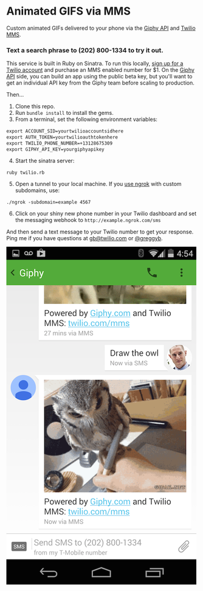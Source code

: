 # Animated GIFS via MMS

Custom animated GIFs delivered to your phone via the [Giphy API](https://github.com/giphy/GiphyAPI) and [Twilio MMS](http://twilio.com/mms). 

### Text a search phrase to (202) 800-1334 to try it out.

This service is built in Ruby on Sinatra. To run this locally, [sign up for a Twilio account](http://www.twilio.com) and purchase an MMS enabled number for $1. On the [Giphy API]() side, you can build an app using the public beta key, but you'll want to get an individual API key from the Giphy team before scaling to production. 

Then... 

1. Clone this repo. 
2. Run ```bundle install``` to install the gems. 
3. From a terminal, set the following environment variables: 

```
export ACCOUNT_SID=yourtwilioaccountsidhere
export AUTH_TOKEN=yourtwilioauthtokenhere
export TWILIO_PHONE_NUMBER=+13128675309
export GIPHY_API_KEY=yourgiphyapikey
```

4. Start the sinatra server: 

```
ruby twilio.rb
```

5. Open a tunnel to your local machine. If you [use ngrok](https://www.twilio.com/blog/2013/10/test-your-webhooks-locally-with-ngrok.html) with custom subdomains, use: 

```
./ngrok -subdomain=example 4567
```

6. Click on your shiny new phone number in your Twilio dashboard and set the messaging webhook to ```http://example.ngrok.com/sms```

And then send a text message to your Twilio number to get your response. Ping me if you have questions at [gb@twilio.com](mailto:gb@twilio.com) or [@greggyb](http://twitter.com/greggyb). 

![](draw-the-owl-mms.png)
